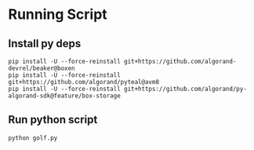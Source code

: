 # Running Script

## Install py deps

```
pip install -U --force-reinstall git+https://github.com/algorand-devrel/beaker@boxen
pip install -U --force-reinstall git+https://github.com/algorand/pyteal@avm8
pip install -U --force-reinstall git+https://github.com/algorand/py-algorand-sdk@feature/box-storage
```

## Run python script

```
python golf.py
```